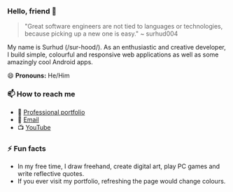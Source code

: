 ### Hello, friend 👋
> "Great software engineers are not tied to languages or technologies, because picking up a new one is easy."
> ~ surhud004

My name is Surhud (/sur-hood/). As an enthusiastic and creative developer, I build simple, colourful and responsive web applications as well as some amazingly cool Android apps.

😄 **Pronouns:** He/Him

### 📫 How to reach me
- 📄 [Professional portfolio](https://surhud004.github.io/)
- 📧 [Email](mailto:surhud004@gmail.com?subject=Hello%20from%20GitHub)
- 📺 [YouTube](https://www.youtube.com/channel/UC5YTtdFXW5Bi58Ai5LPXH5Q)

### ⚡ Fun facts
- In my free time, I draw freehand, create digital art, play PC games and write reflective quotes.
- If you ever visit my portfolio, refreshing the page would change colours.
